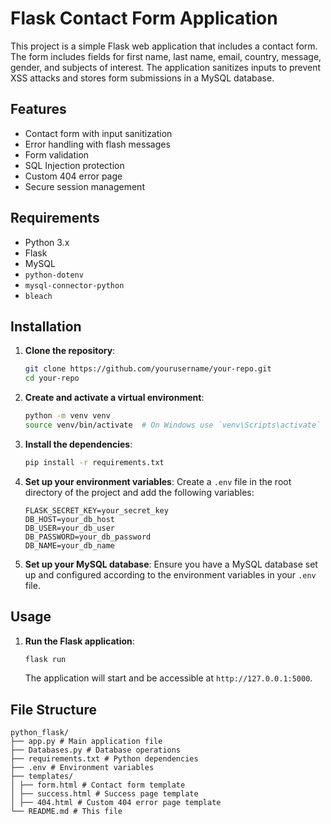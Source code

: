 # Flask Contact Form Application

This project is a simple Flask web application that includes a contact form. The form includes fields for first name, last name, email, country, message, gender, and subjects of interest. The application sanitizes inputs to prevent XSS attacks and stores form submissions in a MySQL database.

## Features

- Contact form with input sanitization
- Error handling with flash messages
- Form validation
- SQL Injection protection
- Custom 404 error page
- Secure session management

## Requirements

- Python 3.x
- Flask
- MySQL
- `python-dotenv`
- `mysql-connector-python`
- `bleach`

## Installation

1. **Clone the repository**:
    ```sh
    git clone https://github.com/yourusername/your-repo.git
    cd your-repo
    ```

2. **Create and activate a virtual environment**:
    ```sh
    python -m venv venv
    source venv/bin/activate  # On Windows use `venv\Scripts\activate`
    ```

3. **Install the dependencies**:
    ```sh
    pip install -r requirements.txt
    ```

4. **Set up your environment variables**:
    Create a `.env` file in the root directory of the project and add the following variables:
    ```env
    FLASK_SECRET_KEY=your_secret_key
    DB_HOST=your_db_host
    DB_USER=your_db_user
    DB_PASSWORD=your_db_password
    DB_NAME=your_db_name
    ```

5. **Set up your MySQL database**:
    Ensure you have a MySQL database set up and configured according to the environment variables in your `.env` file.

## Usage

1. **Run the Flask application**:
    ```sh
    flask run
    ```
    The application will start and be accessible at `http://127.0.0.1:5000`.

## File Structure

````pycon
python_flask/
├── app.py # Main application file
├── Databases.py # Database operations
├── requirements.txt # Python dependencies
├── .env # Environment variables
├── templates/
│ ├── form.html # Contact form template
│ ├── success.html # Success page template
│ ├── 404.html # Custom 404 error page template
└── README.md # This file
````